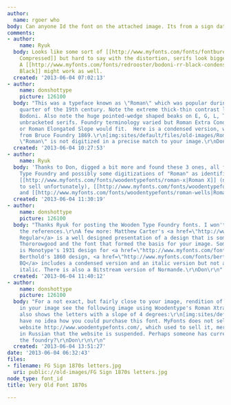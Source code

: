 ```yaml
---
author:
  name: rgoer who
body: Can anyone Id the font on the attached image. Its from a sign dated around 1870s.
comments:
- author:
    name: Ryuk
  body: Looks like some sort of [[http://www.myfonts.com/fonts/fontbureau/fb-bodoni|Bodoni
    Compressed]] but hard to say with the distortion, serifs look bigger on my suggestion.
    A [[http://www.myfonts.com/fonts/redrooster/bodoni-rr-black-condensed|Bodoni Condensed
    Black]] might work as well.
  created: '2013-06-04 07:02:13'
- author:
    name: donshottype
    picture: 126100
  body: "This was a typeface known as \"Roman\" which was popular during the third
    quarter of the 19th century. Note the extreme thick-thin contrast like Didot or
    Bodoni. Also note the huge pointed-wedge shaped beaks on E, G, L, T & S and mini
    unbracketed serifs. Foundry terminology varied but Roman Extra Condensed Italic,
    or Roman Elongated Slope would fit.  Here is a condensed version, with no slope,
    from Bruce Foundry 1869.\r\n[img:sites/default/files/old-images/RomanCond@Bruce1869p55_3914.jpg]\r\nAFAIK
    \"Roman\" is not digitized in a precise match to your image.\r\nDon"
  created: '2013-06-04 10:27:53'
- author:
    name: Ryuk
  body: 'Thanks to Don, digged a bit more and found these 3 ones, all from Wooden
    Type Foundry and possibly some digitizations of "Roman" as identified by him:
    [[http://www.myfonts.com/fonts/woodentypefonts/roman-x|Roman X]] (no more available
    to sell unfortunately), [[http://www.myfonts.com/fonts/woodentypefonts/penny|Penny]]
    and [[http://www.myfonts.com/fonts/woodentypefonts/roman-wells|Roman Wells]]'
  created: '2013-06-04 11:30:19'
- author:
    name: donshottype
    picture: 126100
  body: "Thanks Ryuk for posting the Wooden Type Foundry fonts. I won't duplicate
    the references.\r\nA few more: Matthew Carter's <a href=\"http://www.linotype.com/899985/Regular-product.html/\">Elephant
    Regular</a> is a well designed presentation of a design that is somewhere between
    Thororowgood and the font that formed the basis for your image. Somewhat similar
    is Monotype's 1931 design for <a href=\"http://www.myfonts.com/fonts/mti/falstaff/\">Falstaff</a>.
    Berthold's 1860 design, <a href=\"http://www.myfonts.com/fonts/berthold/normande-bq/\">Normand
    BQ</a> includes a condensed version and an italic version but not a condesnsed
    italic. There is also a Bitstream version of Normande.\r\nDon\r\n"
  created: '2013-06-04 11:40:12'
- author:
    name: donshottype
    picture: 126100
  body: "For a not exact, but fairly close to your image, rendition of the letters
    in your image see the following image using Woodentype's Roman Xtra Cond, wqhich
    also shows the letters with a slope of 4 degrees:\r\n[img:sites/default/files/old-images/RomanXCondWoodentype_5066.jpg]\r\nI
    have no idea how you could purchase this font. MyFonts does not sell it and the
    website http://www.woodentypefonts.com/, which used to sell it, merely has a notice
    in Russian that the website is suspended. Perhaps someone has current info on
    the foundry?\r\nDon\r\n\r\n"
  created: '2013-06-04 13:51:27'
date: '2013-06-04 06:32:43'
files:
- filename: FG Sign 1870s letters.jpg
  uri: public://old-images/FG Sign 1870s letters.jpg
node_type: font_id
title: Very Old Font 1870s

---
```

